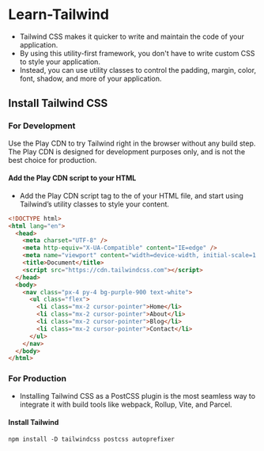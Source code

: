 # Learn-Tailwind
- Tailwind CSS makes it quicker to write and maintain the code of your application. 
- By using this utility-first framework, you don't have to write custom CSS to style your application. 
- Instead, you can use utility classes to control the padding, margin, color, font, shadow, and more of your application.
## Install Tailwind CSS
### For Development 
Use the Play CDN to try Tailwind right in the browser without any build step. The Play CDN is designed for development purposes only, and is not the best choice for production.
#### Add the Play CDN script to your HTML
- Add the Play CDN script tag to the <head> of your HTML file, and start using Tailwind’s utility classes to style your content.
```html
<!DOCTYPE html>
<html lang="en">
  <head>
    <meta charset="UTF-8" />
    <meta http-equiv="X-UA-Compatible" content="IE=edge" />
    <meta name="viewport" content="width=device-width, initial-scale=1.0" />
    <title>Document</title>
    <script src="https://cdn.tailwindcss.com"></script>
  </head>
  <body>
    <nav class="px-4 py-4 bg-purple-900 text-white">
      <ul class="flex">
        <li class="mx-2 cursor-pointer">Home</li>
        <li class="mx-2 cursor-pointer">About</li>
        <li class="mx-2 cursor-pointer">Blog</li>
        <li class="mx-2 cursor-pointer">Contact</li>
      </ul>
    </nav>
  </body>
</html>

```
### For Production
- Installing Tailwind CSS as a PostCSS plugin is the most seamless way to integrate it with build tools like webpack, Rollup, Vite, and Parcel.
#### Install Tailwind 
``` npm install -D tailwindcss postcss autoprefixer ```
